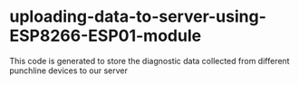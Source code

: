 # uploading-data-to-server-using-ESP8266-ESP01-module
This code is generated to store the diagnostic data collected from different punchline devices to our server
